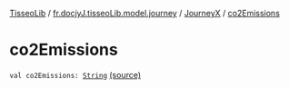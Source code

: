 [TisseoLib](../../index.md) / [fr.docjyJ.tisseoLib.model.journey](../index.md) / [JourneyX](index.md) / [co2Emissions](./co2-emissions.md)

# co2Emissions

`val co2Emissions: `[`String`](https://kotlinlang.org/api/latest/jvm/stdlib/kotlin/-string/index.html) [(source)](https://github.com/docjyJ/TisseoLib/tree/master/src/main/kotlin/fr/docjyJ/tisseoLib/model/journey/JourneyX.kt#L14)